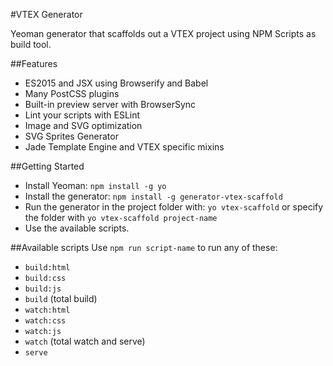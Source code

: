 #VTEX Generator

Yeoman generator that scaffolds out a VTEX project using NPM Scripts as build tool.

##Features
* ES2015 and JSX using Browserify and Babel
* Many PostCSS plugins
* Built-in preview server with BrowserSync
* Lint your scripts with ESLint
* Image and SVG optimization
* SVG Sprites Generator
* Jade Template Engine and VTEX specific mixins

##Getting Started
* Install Yeoman: `npm install -g yo`
* Install the generator: `npm install -g generator-vtex-scaffold`
* Run the generator in the project folder with: `yo vtex-scaffold` or specify the folder with `yo vtex-scaffold project-name`
* Use the available scripts.

##Available scripts
Use `npm run script-name` to run any of these:
* `build:html`
* `build:css `
* `build:js`
* `build` (total build)
* `watch:html`
* `watch:css`
* `watch:js`
* `watch` (total watch and serve)
* `serve`
